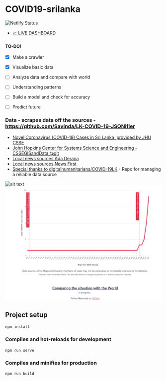 # COVID19-srilanka

![Netlify Status](https://api.netlify.com/api/v1/badges/02324af1-d687-47e3-9de4-d4a584f8b27d/deploy-status)
- [📈 LIVE DASHBOARD](https://covid19-sl.netlify.com/)

#### TO-DO!
- [x] Make a crawler
- [x] Visualize basic data
- [ ] Analyze data and compare with world
- [ ] Understanding patterns
- [ ] Build a model and check for accuracy
- [ ] Predict future


### Data - scrapes data off the sources - https://github.com/Savinda/LK-COVID-19-JSONifier
- [Novel Coronavirus (COVID-19) Cases in Sri Lanka, provided by JHU CSSE ](https://systems.jhu.edu/research/public-health/ncov/)
- [John Hopkins Center for Systems Science and Engineering - CSSEGISandData @git](https://github.com/CSSEGISandData)
- [Local news sources Ada Derana](http://www.adaderana.lk/)
- [Local news sources News First](https://www.newsfirst.lk/)
- [Special thanks to digitalhumanitarians/COVID-19LK](https://github.com/digitalhumanitarians/COVID-19LK) - Repo for managing a reliable data source 

![alt text](https://353a23c500dde3b2ad58-c49fe7e7355d384845270f4a7a0a7aa1.ssl.cf2.rackcdn.com/5e705e5aa08a9e000aeb508a/screenshot.png)
![alt text](/public/graph.png)

## Project setup
```
npm install
```

### Compiles and hot-reloads for development
```
npm run serve
```

### Compiles and minifies for production
```
npm run build